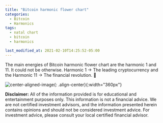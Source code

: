 ```yaml
---
title: "Bitcoin harmonic flower chart"
categories:
  - Bitcoin
  - Harmonics
tags:
  - natal chart
  - bitcoin
  - harmonics

last_modified_at: 2021-02-10T14:25:52-05:00
---
```

The main energies of Bitcoin harmonic flower chart are the harmonic 1 and 11. It could not be otherwise. Harmonic 1 -> The leading cryptocurrency and the Harmonic 11 -> The financial revolution. 💪 

![center-aligned-image](../../../../images/harmonics.png){: .align-center}{:width="360px"}







**Disclaimer:** All of the information provided is for educational and entertainment purposes only. This information is not a financial advice. We are not certified investment advisors, and the information presented herein contains opinions and should not be considered investment advice. For investment advice,  please consult your local certified financial advisor.